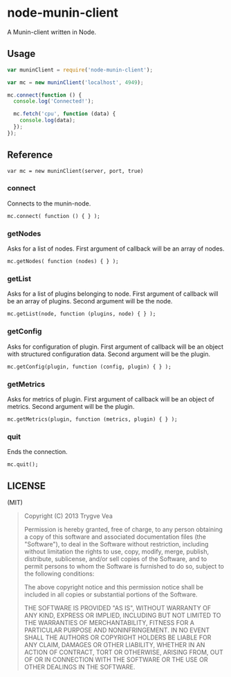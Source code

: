 # node-munin-client

A Munin-client written in Node.

## Usage

```javascript
var muninClient = require('node-munin-client');

var mc = new muninClient('localhost', 4949);

mc.connect(function () {
  console.log('Connected!');

  mc.fetch('cpu', function (data) {
    console.log(data);
  });
});
```

## Reference

```
var mc = new muninClient(server, port, true)
```

### connect

Connects to the munin-node.

```
mc.connect( function () { } );
```

### getNodes

Asks for a list of nodes.  First argument of callback will be an array of nodes.

```
mc.getNodes( function (nodes) { } );
```

### getList

Asks for a list of plugins belonging to node.  First argument of callback will be an array of plugins.  Second argument will be the node.

```
mc.getList(node, function (plugins, node) { } );
```

### getConfig

Asks for configuration of plugin.  First argument of callback will be an object with structured configuration data.  Second argument will be the plugin.

```
mc.getConfig(plugin, function (config, plugin) { } );
```

### getMetrics

Asks for metrics of plugin.  First argument of callback will be an object of metrics.  Second argument will be the plugin.

```
mc.getMetrics(plugin, function (metrics, plugin) { } );
```

### quit

Ends the connection.

```
mc.quit();
```


## LICENSE

(MIT)

> Copyright (C) 2013 Trygve Vea
> 
> Permission is hereby granted, free of charge, to any person obtaining a copy of
> this software and associated documentation files (the "Software"), to deal in 
> the Software without restriction, including without limitation the rights to 
> use, copy, modify, merge, publish, distribute, sublicense, and/or sell copies 
> of the Software, and to permit persons to whom the Software is furnished to do 
> so, subject to the following conditions:
> 
> The above copyright notice and this permission notice shall be included in all 
> copies or substantial portions of the Software.
> 
> THE SOFTWARE IS PROVIDED "AS IS", WITHOUT WARRANTY OF ANY KIND, EXPRESS OR 
> IMPLIED, INCLUDING BUT NOT LIMITED TO THE WARRANTIES OF MERCHANTABILITY, 
> FITNESS FOR A PARTICULAR PURPOSE AND NONINFRINGEMENT. IN NO EVENT SHALL THE 
> AUTHORS OR COPYRIGHT HOLDERS BE LIABLE FOR ANY CLAIM, DAMAGES OR OTHER 
> LIABILITY, WHETHER IN AN ACTION OF CONTRACT, TORT OR OTHERWISE, ARISING FROM, 
> OUT OF OR IN CONNECTION WITH THE SOFTWARE OR THE USE OR OTHER DEALINGS IN THE 
> SOFTWARE.

